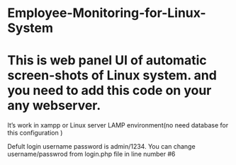 # Employee-Monitoring-for-Linux-System

# This is web panel UI of automatic screen-shots of Linux system. and you need to add this code on your any webserver.

It’s work in xampp or Linux server LAMP environment(no need database for this configuration )

Defult login username password is admin/1234.
You can change username/passwrod from login.php file in line number #6

